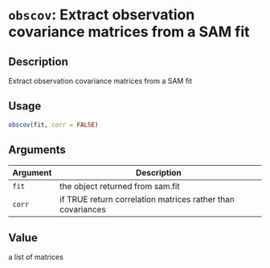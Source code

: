 # `obscov`: Extract observation covariance matrices from a SAM fit

## Description


 Extract observation covariance matrices from a SAM fit


## Usage

```r
obscov(fit, corr = FALSE)
```


## Arguments

Argument      |Description
------------- |----------------
```fit```     |     the object returned from sam.fit
```corr```     |     if TRUE return correlation matrices rather than covariances

## Value


 a list of matrices



